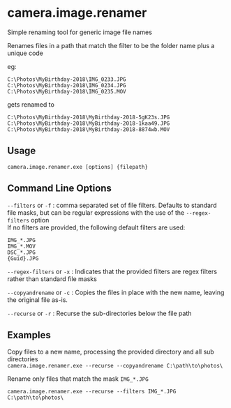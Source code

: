# camera.image.renamer

Simple renaming tool for generic image file names

Renames files in a path that match the filter to be the folder name plus a unique code

eg: 
```
C:\Photos\MyBirthday-2018\IMG_0233.JPG
C:\Photos\MyBirthday-2018\IMG_0234.JPG
C:\Photos\MyBirthday-2018\IMG_0235.MOV
```
gets renamed to
```
C:\Photos\MyBirthday-2018\MyBirthday-2018-5gK23s.JPG
C:\Photos\MyBirthday-2018\MyBirthday-2018-1kaa49.JPG
C:\Photos\MyBirthday-2018\MyBirthday-2018-8874wb.MOV
```

## Usage

`camera.image.renamer.exe [options] {filepath}`

## Command Line Options

`--filters` or `-f` : comma separated set of file filters. Defaults to standard file masks, but can be regular expressions with the use of the `--regex-filters` option  
If no filters are provided, the following default filters are used:
```
IMG_*.JPG
IMG_*.MOV
DSC_*.JPG
{Guid}.JPG
```

`--regex-filters` or `-x` : Indicates that the provided filters are regex filters rather than standard file masks

`--copyandrename` or `-c` : Copies the files in place with the new name, leaving the original file as-is.

`--recurse` or `-r` : Recurse the sub-directories below the file path

## Examples

Copy files to a new name, processing the provided directory and all sub directories  
`camera.image.renamer.exe --recurse --copyandrename C:\path\to\photos\`

Rename only files that match the mask `IMG_*.JPG` 

`camera.image.renamer.exe --recurse --filters IMG_*.JPG C:\path\to\photos\`
